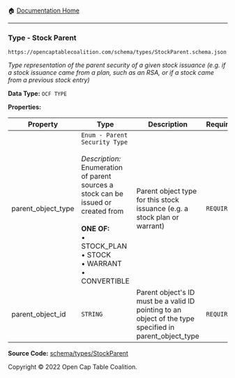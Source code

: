 :house: [Documentation Home](https://naveedn.github.io/Open-Cap-Format-OCF)

---

### Type - Stock Parent

`https://opencaptablecoalition.com/schema/types/StockParent.schema.json`

_Type representation of the parent security of a given stock issuance (e.g. if a stock issuance came from a plan, such as an RSA, or if a stock came from a previous stock entry)_

**Data Type:** `OCF TYPE`

**Properties:**

| Property           | Type                                                                                                                                                                                                                                | Description                                                                                             | Required   |
| ------------------ | ----------------------------------------------------------------------------------------------------------------------------------------------------------------------------------------------------------------------------------- | ------------------------------------------------------------------------------------------------------- | ---------- |
| parent_object_type | `Enum - Parent Security Type`</br></br>_Description:_ Enumeration of parent sources a stock can be issued or created from</br></br>**ONE OF:** </br>&bull; STOCK_PLAN </br>&bull; STOCK </br>&bull; WARRANT </br>&bull; CONVERTIBLE | Parent object type for this stock issuance (e.g. a stock plan or warrant)                               | `REQUIRED` |
| parent_object_id   | `STRING`                                                                                                                                                                                                                            | Parent object's ID must be a valid ID pointing to an object of the type specified in parent_object_type | `REQUIRED` |

**Source Code:** [schema/types/StockParent](https://github.com/Open-Cap-Table-Coalition/Open-Cap-Format-OCF/blob/main/schema/types/StockParent.schema.json)

Copyright © 2022 Open Cap Table Coalition.
